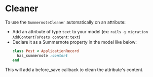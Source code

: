 # Cleaner

To use the `SummernoteCleaner` automatically on an attribute:

- Add an attribute of type `text` to your model (ex: `rails g migration AddContentToPosts content:text`)
- Declare it as a Summernote property in the model like below:
  ```ruby
  class Post < ApplicationRecord
    has_summernote :content
  end
  ```
 This will add a before_save callback to clean the attribute's content.
